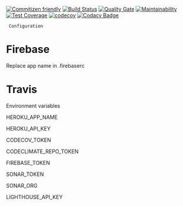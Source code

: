 [![Commitizen friendly](https://img.shields.io/badge/commitizen-friendly-brightgreen.svg)](http://commitizen.github.io/cz-cli/)
[![Build Status](https://travis-ci.org/sreerampr/sreeram.app.svg?branch=master)](https://travis-ci.org/sreerampr/sreeram.app)
[![Quality Gate](https://sonarcloud.io/api/badges/gate?key=sreeramapp)](https://sonarcloud.io/dashboard/index/sreeramapp)
[![Maintainability](https://api.codeclimate.com/v1/badges/7824f3ae21dd6bd87291/maintainability)](https://codeclimate.com/github/sreerampr/sreeram.app/maintainability)
[![Test Coverage](https://api.codeclimate.com/v1/badges/7824f3ae21dd6bd87291/test_coverage)](https://codeclimate.com/github/sreerampr/sreeram.app/test_coverage)
[![codecov](https://codecov.io/gh/sreerampr/sreeram.app/branch/master/graph/badge.svg)](https://codecov.io/gh/sreerampr/sreeram.app)
[![Codacy Badge](https://api.codacy.com/project/badge/Grade/5fdcfb541d7b465ca2e4ac7dc0f05876)](https://www.codacy.com/project/sreeram.com/sreeram.app/dashboard?utm_source=github.com&amp;utm_medium=referral&amp;utm_content=sreerampr/sreeram.app&amp;utm_campaign=Badge_Grade_Dashboard)

``` Configuration```

# Firebase
Replace app name in .firebaserc

# Travis
Environment variables

HEROKU_APP_NAME

HEROKU_API_KEY

CODECOV_TOKEN

CODECLIMATE_REPO_TOKEN

FIREBASE_TOKEN

SONAR_TOKEN

SONAR_ORG

LIGHTHOUSE_API_KEY

